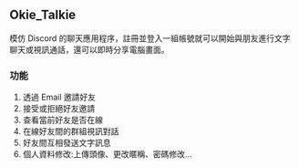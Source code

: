 ## Okie_Talkie

模仿 Discord 的聊天應用程序，註冊並登入一組帳號就可以開始與朋友進行文字聊天或視訊通話，還可以即時分享電腦畫面。

### 功能

1. 透過 Email 邀請好友
2. 接受或拒絕好友邀請
3. 查看當前好友是否在線
4. 在線好友間的群組視訊對話
5. 好友間互相發送文字訊息
6. 個人資料修改:上傳頭像、更改暱稱、密碼修改...
